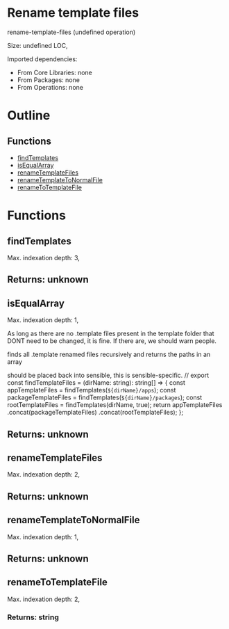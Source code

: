 # Rename template files

rename-template-files (undefined operation)

Size: undefined LOC, 
 
Imported dependencies:

- From Core Libraries: none
- From Packages: none
- From Operations: none

# Outline

## Functions

- [findTemplates](#findTemplates)
- [isEqualArray](#isEqualArray)
- [renameTemplateFiles](#renameTemplateFiles)
- [renameTemplateToNormalFile](#renameTemplateToNormalFile)
- [renameToTemplateFile](#renameToTemplateFile)



# Functions

## findTemplates

Max. indexation depth: 3, 



## Returns: unknown

## isEqualArray

Max. indexation depth: 1, 

As long as there are no .template files present in the template folder that DONT need to be changed, it is fine.
If there are, we should warn people.

finds all .template renamed files recursively and returns the paths in an array

should be placed back into sensible, this is sensible-specific.
//
export const findTemplateFiles = (dirName: string): string[] => {
const appTemplateFiles = findTemplates(`${dirName}/apps`);
const packageTemplateFiles = findTemplates(`${dirName}/packages`);
const rootTemplateFiles = findTemplates(dirName, true);
return appTemplateFiles
.concat(packageTemplateFiles)
.concat(rootTemplateFiles);
};

## Returns: unknown

## renameTemplateFiles

Max. indexation depth: 2, 



## Returns: unknown

## renameTemplateToNormalFile

Max. indexation depth: 1, 



## Returns: unknown

## renameToTemplateFile

Max. indexation depth: 2, 



### Returns: string







